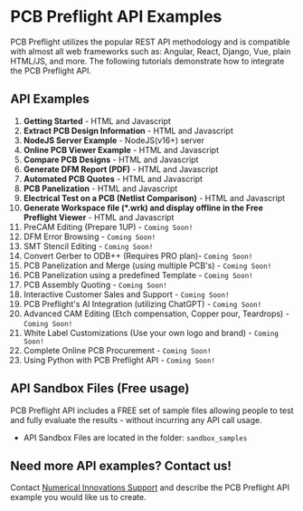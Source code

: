 # PCB Preflight API Examples
PCB Preflight utilizes the popular REST API methodology and is compatible with almost all web frameworks such as: Angular, React, Django, Vue, plain HTML/JS, and more. The following tutorials demonstrate how to integrate the PCB Preflight API. 

## API Examples
1) <b>Getting Started</b> - HTML and Javascript
1) <b>Extract PCB Design Information</b> - HTML and Javascript
1) <b>NodeJS Server Example</b> - NodeJS(v16+) server
1) <b>Online PCB Viewer Example</b> - HTML and Javascript
1) <b>Compare PCB Designs</b> - HTML and Javascript
1) <b>Generate DFM Report (PDF)</b> - HTML and Javascript
1) <b>Automated PCB Quotes</b> - HTML and Javascript
1) <b>PCB Panelization</b> - HTML and Javascript
1) <b>Electrical Test on a PCB (Netlist Comparison)</b> - HTML and Javascript
1) <b>Generate Workspace file (*.wrk) and display offline in the Free Preflight Viewer</b> - HTML and Javascript
1) PreCAM Editing (Prepare 1UP) - `Coming Soon!`
1) DFM Error Browsing - `Coming Soon!`
1) SMT Stencil Editing - `Coming Soon!`
1) Convert Gerber to ODB++ (Requires PRO plan)- `Coming Soon!`
1) PCB Panelization and Merge (using multiple PCB's) - `Coming Soon!`
1) PCB Panelization using a predefined Template - `Coming Soon!`
1) PCB Assembly Quoting - `Coming Soon!`
1) Interactive Customer Sales and Support - `Coming Soon!`
1) PCB Preflight's AI Integration (utilizing ChatGPT) - `Coming Soon!`
1) Advanced CAM Editing (Etch compensation, Copper pour, Teardrops) - `Coming Soon!`
1) White Label Customizations (Use your own logo and brand) - `Coming Soon!`
1) Complete Online PCB Procurement - `Coming Soon!`
1) Using Python with PCB Preflight API - `Coming Soon!`


## API Sandbox Files (Free usage)
PCB Preflight API includes a FREE set of sample files allowing people to test and fully evaluate the results - without incurring any API call usage.
* API Sandbox Files are located in the folder: `sandbox_samples`


## Need more API examples? Contact us!
Contact <a href="https://support.numericalinnovations.com/support/tickets/new">Numerical Innovations Support</a> and describe the PCB Preflight API example you would like us to create.
